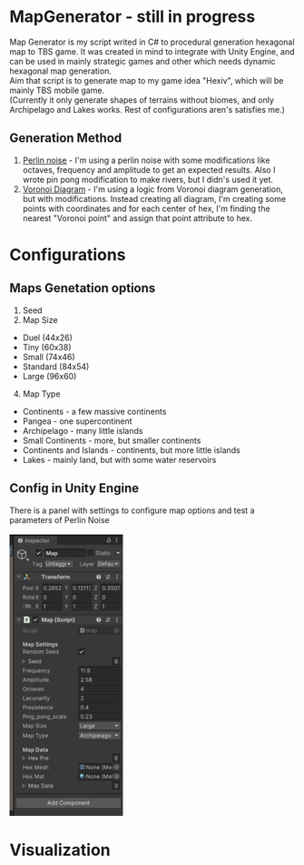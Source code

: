 # MapGenerator - still in progress
Map Generator is my script writed in C# to procedural generation hexagonal map to TBS game. It was created in mind to integrate with Unity Engine, and can be used in mainly strategic games and other which needs dynamic hexagonal map generation.</br>
Aim that script is to generate map to my game idea "Hexiv", which will be mainly TBS mobile game.</br>
(Currently it only generate shapes of terrains without biomes, and only Archipelago and Lakes works. Rest of configurations aren's satisfies me.)
## Generation Method
1. [Perlin noise](https://en.wikipedia.org/wiki/Perlin_noise) - I'm using a perlin noise with some modifications like octaves, frequency and amplitude to get an expected results. Also I wrote pin pong modification to make rivers, but I didn's used it yet.
2. [Voronoi Diagram](https://en.wikipedia.org/wiki/Voronoi_diagram) - I'm using a logic from Voronoi diagram generation, but with modifications. Instead creating all diagram, I'm creating some points with coordinates and for each center of hex, I'm finding the nearest "Voronoi point" and assign that point attribute to hex.
# Configurations
## Maps Genetation options
1. Seed
2. Map Size
* Duel (44x26)
* Tiny (60x38)
* Small (74x46)
* Standard (84x54)
* Large (96x60)
4. Map Type
* Continents - a few massive continents
* Pangea - one supercontinent
* Archipelago - many little islands
* Small Continents - more, but smaller continents
* Continents and Islands - continents, but more little islands
* Lakes - mainly land, but with some water reservoirs
## Config in Unity Engine
There is a panel with settings to configure map options and test a parameters of Perlin Noise</br></br>
<img src="MapGitHub/Settings.png" width="200">
# Visualization


